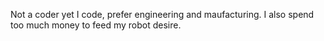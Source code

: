 Not a coder yet I code, prefer engineering and maufacturing. I also spend too much money to feed my robot desire.

<!---
judson-r/judson-r is a ✨ special ✨ repository because its `README.md` (this file) appears on your GitHub profile.
You can click the Preview link to take a look at your changes.
--->
